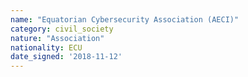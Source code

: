 ```yaml
---
name: "Equatorian Cybersecurity Association (AECI)"
category: civil_society
nature: "Association"
nationality: ECU
date_signed: '2018-11-12'
---
```

    